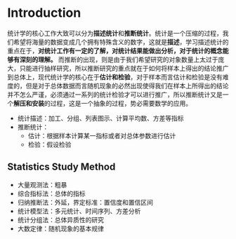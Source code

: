 # Introduction

统计学的核心工作大致可以分为**描述统计**和**推断统计**。统计是一个压缩的过程，我们希望将海量的数据变成几个拥有特殊含义的数字，这就是**描述**，学习描述统计的重点在于，**对统计工作有一定的了解，对统计结果能做出分析，对于统计的概念能够有深刻的理解。** 而推断的出现，则是由于我们希望研究的对象数量上太过于庞大，只能进行抽样研究，所以推断研究的重点就在于如何将样本上得出的结论推广到总体上，现代统计学的核心在于**估计和检验**，对于样本而言估计和检验是没有难度的，但是对于总体数据而言随机现象的必然出现使得我们在样本上所得出的结论并不怎么严谨，必须通过一系列的统计检验才可以进行推广，所以推断统计又是一个**解压和安装**的过程，这是一个抽象的过程，势必需要数学的应用。

- 统计描述：加工、分组、列表图示、计算平均数、方差等指标
- 推断统计：
    - 估计：根据样本计算某一指标或者对总体参数进行估计
    - 检验：假设检验

## Statistics Study Method
- 大量观测法：粗暴
- 综合指标法：总体的指标
- 归纳推断法：外延，界定标准：置信度和置信区间
- 统计模型法：多元统计、时间序列、方差分析
- 统计分组法：总体异质性的研究
- 大数定律：随机现象的基本规律

## 